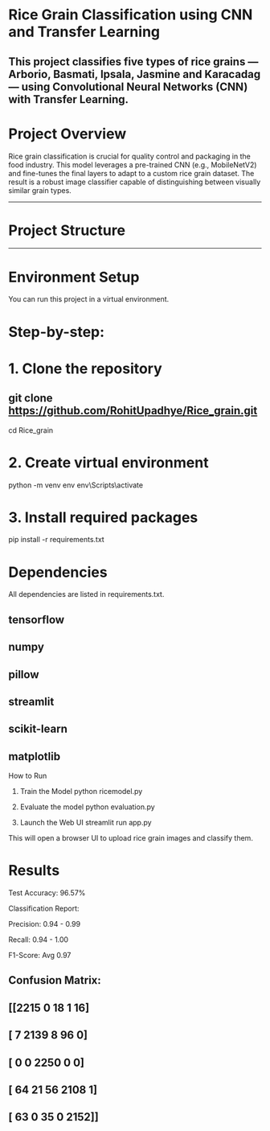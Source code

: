 # Rice Grain Classification using CNN and Transfer Learning

This project classifies five types of rice grains — Arborio, Basmati, Ipsala, Jasmine and Karacadag — using Convolutional Neural Networks (CNN) with Transfer Learning. 
---

# Project Overview

Rice grain classification is crucial for quality control and packaging in the food industry. This model leverages a pre-trained CNN (e.g., MobileNetV2) and fine-tunes the final layers to adapt to a custom rice grain dataset. The result is a robust image classifier capable of distinguishing between visually similar grain types.

---

# Project Structure

---

# Environment Setup

You can run this project in a virtual environment.

# Step-by-step:


# 1. Clone the repository
git clone https://github.com/RohitUpadhye/Rice_grain.git
---
cd Rice_grain

# 2. Create virtual environment
python -m venv env
env\Scripts\activate

# 3. Install required packages
pip install -r requirements.txt

#  Dependencies
All dependencies are listed in requirements.txt. 

tensorflow
---
numpy
---
pillow
---
streamlit
---
scikit-learn
---
matplotlib
---


How to Run
1. Train the Model
python ricemodel.py

2. Evaluate the model
python evaluation.py

3. Launch the Web UI
streamlit run app.py

This will open a browser UI to upload rice grain images and classify them.

# Results
Test Accuracy: 96.57%

Classification Report:

Precision: 0.94 - 0.99

Recall: 0.94 - 1.00

F1-Score: Avg 0.97

Confusion Matrix:
---
[[2215  0   18    1   16]
---
 [   7 2139    8   96    0]
 ---
 [   0    0 2250    0    0]
 ---
 [  64   21   56 2108    1]
 ---
 [  63    0   35    0 2152]]
---


